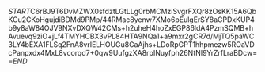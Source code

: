 $START$C6rBJ9T6DvMZWX0sfdztLGtLLg0rbMCMziSvgrFXQr8zOsKK15A6QbKCu2CKoHgujdiBDMd9PMp/44RMac8yenw7XMo6pEulgErSY8aCPDxKUP4b9y8aW84OJV9NXvDXQW42CMs+h2uheH4hoZxEGP86ldA4PzmSQMB+hAvuevq9ziO+jLf4TMYHCBX3vPL84HTA9NQa1+a9mxr2gCR7d/MjTQ5paWC3LY4bEXA1FLSq2FnA8vrIELHOUGu8CaAjhs+LDoRpGPT1hhpmezw5ROaVDcPanpxdx4MxL8vcorqd7+0qw9UufgzXA8rpINuyfph26NtNI9YrZrfLraBDcw==$END$